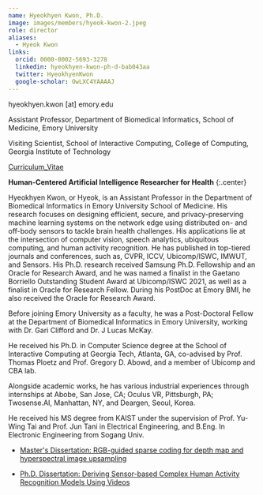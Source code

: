 ```yaml
---
name: Hyeokhyen Kwon, Ph.D.
image: images/members/hyeok-kwon-2.jpeg
role: director
aliases:
  - Hyeok Kwon
links:
  orcid: 0000-0002-5693-3278
  linkedin: hyeokhyen-kwon-ph-d-bab043aa
  twitter: HyeokhyenKwon
  google-scholar: OwLXC4YAAAAJ
---
```


hyeokhyen.kwon [at] emory.edu

Assistant Professor, Department of Biomedical Informatics, School of Medicine, Emory University

Visiting Scientist, School of Interactive Computing, College of Computing, Georgia Institute of Technology

[Curriculum_Vitae](https://www.dropbox.com/s/s3qszalv3js3xpz/Curriculum_Vitae___Hyeokhyen_Kwon.pdf?dl=0)

**Human-Centered Artificial Intelligence Researcher for Health**
{:.center}

Hyeokhyen Kwon, or Hyeok, is an Assistant Professor in the Department of Biomedical Informatics in Emory University School of Medicine. His research focuses on designing efficient, secure, and privacy-preserving machine learning systems on the network edge using distributed on- and off-body sensors to tackle brain health challenges. His applications lie at the intersection of computer vision, speech analytics, ubiquitous computing, and human activity recognition. He has published in top-tiered journals and conferences, such as, CVPR, ICCV, Ubicomp/ISWC, IMWUT, and Sensors. His Ph.D. research received Samsung Ph.D. Fellowship and an Oracle for Research Award, and he was named a finalist in the Gaetano Borriello Outstanding Student Award at Ubicomp/ISWC 2021, as well as a finalist in Oracle for Research Fellow. During his PostDoc at Emory BMI, he also received the Oracle for Research Award.

Before joining Emory University as a faculty, he was a Post-Doctoral Fellow at the Department of Biomedical Informatics in Emory University, working with Dr. Gari Clifford and Dr. J Lucas McKay.  

He received his Ph.D. in Computer Science degree at the School of Interactive Computing at Georgia Tech, Atlanta, GA, co-advised by Prof. Thomas Ploetz and Prof. Gregory D. Abowd, and a member of Ubicomp and CBA lab.

Alongside academic works, he has various industrial experiences through internships at Abobe, San Jose, CA; Oculus VR, Pittsburgh, PA; Twosense.AI, Manhattan, NY, and Deargen, Seoul, Korea.

He received his MS degree from KAIST under the supervision of Prof. Yu-Wing Tai and Prof. Jun Tani in Electrical Engineering, and B.Eng. In Electronic Engineering from Sogang Univ.

- [Master's Dissertation: RGB-guided sparse coding for depth map and hyperspectral image upsampling](https://koasas.kaist.ac.kr/handle/10203/221822)

- [Ph.D. Dissertation: Deriving Sensor-based Complex Human Activity Recognition Models Using Videos](https://smartech.gatech.edu/handle/1853/66388)